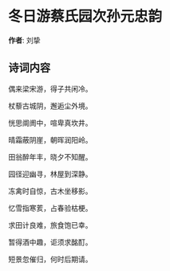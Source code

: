 # 冬日游蔡氏园次孙元忠韵

**作者**: 刘挚

## 诗词内容

偶来梁宋游，得子共闲冷。

杖藜古城阴，邂逅尘外境。

恍思阛阓中，喧卑真坎井。

晴霜蔽阴崖，朝晖润阳岭。

田翁醉年丰，晓夕不知醒。

园径迎幽寻，林屋到深静。

冻禽时自惊，古木坐移影。

忆雪指寒荄，占春验枯梗。

求田计良难，旅食饱已幸。

暂得酒中趣，讵须求酩酊。

短景忽催归，何时后期请。

